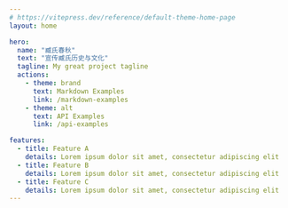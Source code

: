 ```yaml
---
# https://vitepress.dev/reference/default-theme-home-page
layout: home

hero:
  name: "臧氏春秋"
  text: "宣传臧氏历史与文化"
  tagline: My great project tagline
  actions:
    - theme: brand
      text: Markdown Examples
      link: /markdown-examples
    - theme: alt
      text: API Examples
      link: /api-examples

features:
  - title: Feature A
    details: Lorem ipsum dolor sit amet, consectetur adipiscing elit
  - title: Feature B
    details: Lorem ipsum dolor sit amet, consectetur adipiscing elit
  - title: Feature C
    details: Lorem ipsum dolor sit amet, consectetur adipiscing elit
---
```


